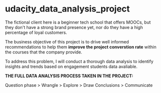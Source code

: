 # udacity_data_analysis_project


The fictional client here is a beginner tech school that offers MOOCs, but they don't have a strong brand presence yet, nor do they have a high percentage of loyal customers.

The business objective of this project is to drive well informed recommendations to help them **improve the project converstion rate** within the courses that the company provide.

To address this problem, I will conduct a thorough data analysis to identify insights and trends based on engagement students data avaliable.

**THE FULL DATA ANALYSIS PROCESS TAKEN IN THE PROJECT:** 

Question phase > Wrangle > Explore > Draw Conclusions > Communicate
